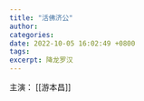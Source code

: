```yaml
---
title: "活佛济公"
author: 
categories: 
date: 2022-10-05 16:02:49 +0800
tags: 
excerpt: 降龙罗汉
---
```





主演：
[[游本昌]]












